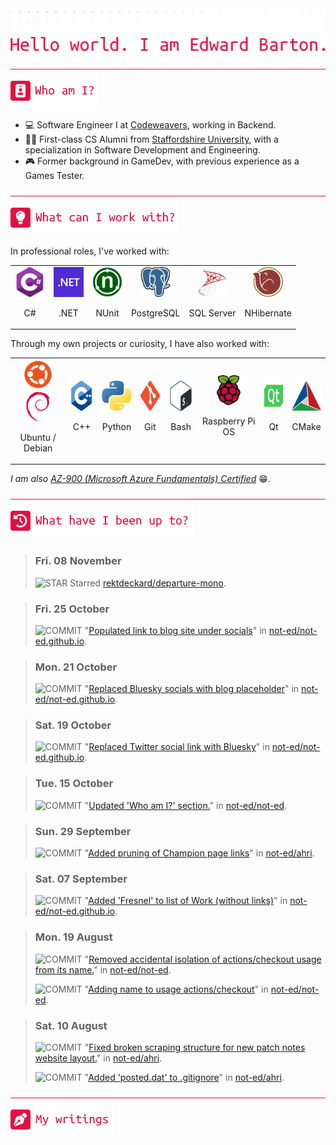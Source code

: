 <div align="left">
<img src="./greebles/dots.png">
<img src="./greebles/hero-greeting.png" alt="Hello, world. I am Edward Barton.">
</div>

<img align="center" width=1021 height=1 src="./greebles/line.png">

<div align="left">
<img src="./greebles/header-about.png" alt="Who am I?"></img>

- :computer: Software Engineer I at [Codeweavers](https://www.codeweavers.net/), working in Backend.
- :student: First-class CS Alumni from [Staffordshire University](https://www.staffs.ac.uk/), with a specialization in Software Development and Engineering.
- :video_game: Former background in GameDev, with previous experience as a Games Tester.
 
</div>

<img align="center" width=1021 height=1 src="./greebles/line.png">

<div align="left">
<img src="./greebles/header-technologies.png" alt="What can I work with?"></img>

In professional roles, I've worked with:

<table align="center">
<tr>
<td align="center">
<img width=48 height=48 src="./greebles/tech/csharp.png">

C#
</td>
<td align="center">
<img width=48 height=48 src="./greebles/tech/dotnet.png">

.NET
</td>
<td align="center">
<img width=48 height=48 src="./greebles/tech/nunit.png">

NUnit
</td>
<td align="center">
<img width=48 height=48 src="./greebles/tech/postgresql.png">

PostgreSQL
</td>
<td align="center">
<img width=48 height=48 src="./greebles/tech/sqlserver.png">

SQL Server
</td>
<td align="center">
<img width=48 height=48 src="./greebles/tech/nhibernate.png">

NHibernate
</td>
<tr>
</table>

Through my own projects or curiosity, I have also worked with:

<table align="center">
<tr>
<td align="center">
<img width=48 height=48 src="./greebles/tech/ubuntu.png">
<img width=48 height=48 src="./greebles/tech/debian.png">

Ubuntu / Debian
</td>
<td align="center">
<img width=48 height=48 src="./greebles/tech/cplusplus.png">

C++
</td>
<td align="center">
<img width=48 height=48 src="./greebles/tech/python.png">

Python
</td>
<td align="center">
<img width=48 height=48 src="./greebles/tech/git.png">

Git
</td>
<td align="center">
<img width=48 height=48 src="./greebles/tech/bash.png">

Bash
</td>
<td align="center">
<img width=48 height=48 src="./greebles/tech/raspberrypi.png">

Raspberry Pi OS
</td>
<td align="center">
<img width=48 height=48 src="./greebles/tech/qt.png">

Qt
</td>
<td align="center">
<img width=48 height=48 src="./greebles/tech/cmake.png">

CMake
</td>
</tr>
</table>

*I am also [AZ-900 (Microsoft Azure Fundamentals) Certified](https://learn.microsoft.com/en-gb/users/not-ed/credentials/84505f8dcf8a6f35)* :grin:.

</div>

<img align="center" width=1021 height=1 src="./greebles/line.png">

<div align="left">
<img src="./greebles/header-history.png" alt="What have I been up to?"></img>

<!-- Content is removed and re-populated here automatically by Github actions, do not put anything here manually.-->
<!-- HISTORY_START -->

> ### Fri. 08 November
>
> ![STAR](https://img.shields.io/badge/STAR-F1CE12?style=flat-square) Starred [rektdeckard/departure-mono](https://github.com/rektdeckard/departure-mono).

> ### Fri. 25 October
>
> ![COMMIT](https://img.shields.io/badge/COMMIT-1173E0?style=flat-square) "[Populated link to blog site under socials](https://github.com/not-ed/not-ed.github.io/commit/2b62c2f500c96ade95fe5b709ace2380fbf758fa)" in [not-ed/not-ed.github.io](https://github.com/not-ed/not-ed.github.io).

> ### Mon. 21 October
>
> ![COMMIT](https://img.shields.io/badge/COMMIT-1173E0?style=flat-square) "[Replaced Bluesky socials with blog placeholder](https://github.com/not-ed/not-ed.github.io/commit/e783d87374963917a69a63e26d119de555a26eb7)" in [not-ed/not-ed.github.io](https://github.com/not-ed/not-ed.github.io).

> ### Sat. 19 October
>
> ![COMMIT](https://img.shields.io/badge/COMMIT-1173E0?style=flat-square) "[Replaced Twitter social link with Bluesky](https://github.com/not-ed/not-ed.github.io/commit/148f00d3ea3f4b2e2c46c9939ab33d73848eef51)" in [not-ed/not-ed.github.io](https://github.com/not-ed/not-ed.github.io).

> ### Tue. 15 October
>
> ![COMMIT](https://img.shields.io/badge/COMMIT-1173E0?style=flat-square) "[Updated 'Who am I?' section.](https://github.com/not-ed/not-ed/commit/0d4a03ee5ca3637a52efaf3051eb3183296127b2)" in [not-ed/not-ed](https://github.com/not-ed/not-ed).

> ### Sun. 29 September
>
> ![COMMIT](https://img.shields.io/badge/COMMIT-1173E0?style=flat-square) "[Added pruning of Champion page links](https://github.com/not-ed/ahri/commit/543f2ab5979523926601e1f266b9275b8ce7a816)" in [not-ed/ahri](https://github.com/not-ed/ahri).

> ### Sat. 07 September
>
> ![COMMIT](https://img.shields.io/badge/COMMIT-1173E0?style=flat-square) "[Added 'Fresnel' to list of Work (without links)](https://github.com/not-ed/not-ed.github.io/commit/be01b60b3a3464e7ebcb74b96ae8ae77380daa63)" in [not-ed/not-ed.github.io](https://github.com/not-ed/not-ed.github.io).

> ### Mon. 19 August
>
> ![COMMIT](https://img.shields.io/badge/COMMIT-1173E0?style=flat-square) "[Removed accidental isolation of actions/checkout usage from its name.](https://github.com/not-ed/not-ed/commit/31f989b191afa5097237bc9d24e18977cdca6e19)" in [not-ed/not-ed](https://github.com/not-ed/not-ed).
>
> ![COMMIT](https://img.shields.io/badge/COMMIT-1173E0?style=flat-square) "[Adding name to usage actions/checkout](https://github.com/not-ed/not-ed/commit/01cd72d379665d41a22ce9132a7abf22a13927bd)" in [not-ed/not-ed](https://github.com/not-ed/not-ed).

> ### Sat. 10 August
>
> ![COMMIT](https://img.shields.io/badge/COMMIT-1173E0?style=flat-square) "[Fixed broken scraping structure for new patch notes website layout.](https://github.com/not-ed/ahri/commit/724c2008d5ff4fb9316f94d169af350eba8ed9ab)" in [not-ed/ahri](https://github.com/not-ed/ahri).
>
> ![COMMIT](https://img.shields.io/badge/COMMIT-1173E0?style=flat-square) "[Added 'posted.dat' to .gitignore](https://github.com/not-ed/ahri/commit/d725f84322f796fa0973bd6428c58d0595a0c4cd)" in [not-ed/ahri](https://github.com/not-ed/ahri).

<!-- HISTORY_END -->

</div>

<img align="center" width=1021 height=1 src="./greebles/line.png" alt="My writings">

<div align="left">
<img src="./greebles/header-articles.png"></img>
<!-- Content is removed and re-populated here automatically by Github actions, do not put anything here manually.-->
<!-- FEED_START -->

<!-- FEED_END -->
</div>
